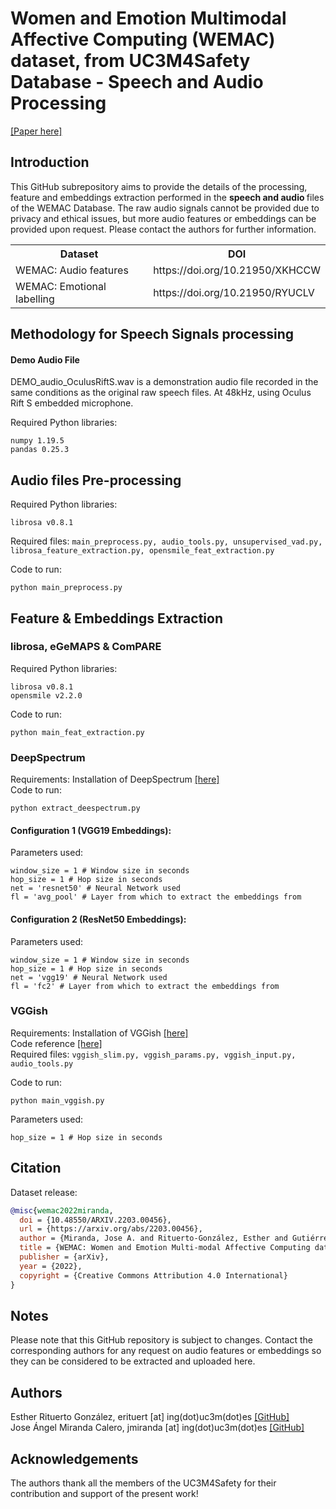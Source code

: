 # Women and Emotion Multimodal Affective Computing (WEMAC) dataset, from UC3M4Safety Database - Speech and Audio Processing

<a href="https://arxiv.org/abs/2203.00456"> [Paper here] </a>

## Introduction
This GitHub subrepository aims to provide the details of the processing, feature and embeddings extraction performed in the <b>speech and audio </b> files of the WEMAC Database. The raw audio signals cannot be provided due to privacy and ethical issues, but more audio features or embeddings can be provided upon request. Please contact the authors for further information.

<table>
  <tr>
    <th>Dataset</th>
    <th>DOI</th>
  </tr>
  <tr>
    <td>WEMAC: Audio features</td>
    <td>https://doi.org/10.21950/XKHCCW</td>
  </tr>
  <tr>
    <td>WEMAC: Emotional labelling</td>
    <td>https://doi.org/10.21950/RYUCLV</td>
  </tr>   
</table>


## Methodology for Speech Signals processing

#### Demo Audio File
DEMO_audio_OculusRiftS.wav is a demonstration audio file recorded in the same conditions as the original raw speech files. At 48kHz, using Oculus Rift S embedded microphone.

Required Python libraries:
```
numpy 1.19.5
pandas 0.25.3
```
## Audio files Pre-processing
Required Python libraries:
```
librosa v0.8.1 
```
Required files: ```main_preprocess.py, audio_tools.py, unsupervised_vad.py, librosa_feature_extraction.py, opensmile_feat_extraction.py```

Code to run:
```
python main_preprocess.py 
```

## Feature & Embeddings Extraction

### librosa, eGeMAPS & ComPARE 
Required Python libraries:
```
librosa v0.8.1 
opensmile v2.2.0 
```

Code to run:
```
python main_feat_extraction.py 
```

### DeepSpectrum
Requirements: Installation of DeepSpectrum <a href="https://github.com/DeepSpectrum/DeepSpectrum/">[here]</a> <br />
Code to run:
```
python extract_deespectrum.py 
```

#### Configuration 1 (VGG19 Embeddings):
Parameters used:
```
window_size = 1 # Window size in seconds
hop_size = 1 # Hop size in seconds
net = 'resnet50' # Neural Network used
fl = 'avg_pool' # Layer from which to extract the embeddings from
```

#### Configuration 2 (ResNet50 Embeddings):
Parameters used:
```
window_size = 1 # Window size in seconds
hop_size = 1 # Hop size in seconds
net = 'vgg19' # Neural Network used
fl = 'fc2' # Layer from which to extract the embeddings from
```

### VGGish
Requirements: 
Installation of VGGish <a href="https://github.com/tensorflow/models/tree/master/research/audioset/vggish/">[here]</a> <br />
Code reference <a href="https://colab.research.google.com/drive/1E3CaPAqCai9P9QhJ3WYPNCVmrJU4lAhF">[here]</a> <br />
Required files: ```vggish_slim.py, vggish_params.py, vggish_input.py, audio_tools.py```

Code to run:
```
python main_vggish.py 
```

Parameters used:
```
hop_size = 1 # Hop size in seconds
```


## Citation

Dataset release:
```bibtex
@misc{wemac2022miranda,
  doi = {10.48550/ARXIV.2203.00456},
  url = {https://arxiv.org/abs/2203.00456},
  author = {Miranda, Jose A. and Rituerto-González, Esther and Gutiérrez-Martín, Laura and Luis-Mingueza, Clara and Canabal, Manuel F. and Bárcenas, Alberto Ramírez and Lanza-Gutiérrez, Jose M. and Peláez-Moreno, Carmen and López-Ongil, Celia},
  title = {WEMAC: Women and Emotion Multi-modal Affective Computing dataset},
  publisher = {arXiv},
  year = {2022},
  copyright = {Creative Commons Attribution 4.0 International}
}
```


## Notes
Please note that this GitHub repository is subject to changes. Contact the corresponding authors for any request on audio features or embeddings so they can be considered to be extracted and uploaded here.

## Authors
Esther Rituerto González, erituert [at] ing(dot)uc3m(dot)es <a href="https://github.com/erituert/">[GitHub]</a> <br />
Jose Ángel Miranda Calero, jmiranda [at] ing(dot)uc3m(dot)es <a href="https://github.com/JoseCalero">[GitHub]</a> <br />

## Acknowledgements 
The authors thank all the members of the UC3M4Safety for their contribution and support of the present work!
